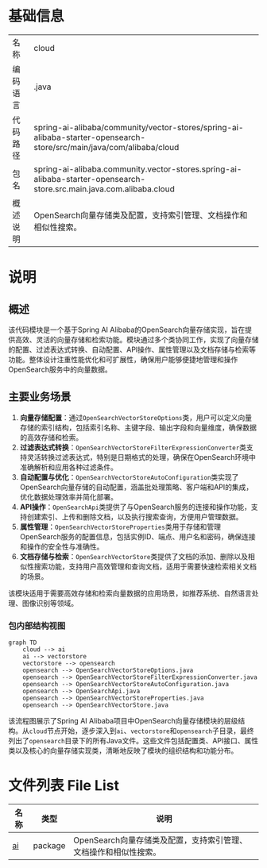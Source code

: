 # 基础信息

|      |      |
|------|------|
| 名称 | cloud |
| 编码语言 | .java |
| 代码路径 | spring-ai-alibaba/community/vector-stores/spring-ai-alibaba-starter-opensearch-store/src/main/java/com/alibaba/cloud |
| 包名 | spring-ai-alibaba.community.vector-stores.spring-ai-alibaba-starter-opensearch-store.src.main.java.com.alibaba.cloud |
| 概述说明 | OpenSearch向量存储类及配置，支持索引管理、文档操作和相似性搜索。 |

# 说明

## 概述
该代码模块是一个基于Spring AI Alibaba的OpenSearch向量存储实现，旨在提供高效、灵活的向量存储和检索功能。模块通过多个类协同工作，实现了向量存储的配置、过滤表达式转换、自动配置、API操作、属性管理以及文档存储与检索等功能。整体设计注重性能优化和可扩展性，确保用户能够便捷地管理和操作OpenSearch服务中的向量数据。

## 主要业务场景
1. **向量存储配置**：通过`OpenSearchVectorStoreOptions`类，用户可以定义向量存储的索引结构，包括索引名称、主键字段、输出字段和向量维度，确保数据的高效存储和检索。
2. **过滤表达式转换**：`OpenSearchVectorStoreFilterExpressionConverter`类支持灵活转换过滤表达式，特别是日期格式的处理，确保在OpenSearch环境中准确解析和应用各种过滤条件。
3. **自动配置与优化**：`OpenSearchVectorStoreAutoConfiguration`类实现了OpenSearch向量存储的自动配置，涵盖批处理策略、客户端和API的集成，优化数据处理效率并简化部署。
4. **API操作**：`OpenSearchApi`类提供了与OpenSearch服务的连接和操作功能，支持创建索引、上传和删除文档，以及执行搜索查询，方便用户管理数据。
5. **属性管理**：`OpenSearchVectorStoreProperties`类用于存储和管理OpenSearch服务的配置信息，包括实例ID、端点、用户名和密码，确保连接和操作的安全性与准确性。
6. **文档存储与检索**：`OpenSearchVectorStore`类提供了文档的添加、删除以及相似性搜索功能，支持用户高效管理和查询文档，适用于需要快速检索相关文档的场景。

该模块适用于需要高效存储和检索向量数据的应用场景，如推荐系统、自然语言处理、图像识别等领域。


### 包内部结构视图

```mermaid
graph TD
    cloud --> ai
    ai --> vectorstore
    vectorstore --> opensearch
    opensearch --> OpenSearchVectorStoreOptions.java
    opensearch --> OpenSearchVectorStoreFilterExpressionConverter.java
    opensearch --> OpenSearchVectorStoreAutoConfiguration.java
    opensearch --> OpenSearchApi.java
    opensearch --> OpenSearchVectorStoreProperties.java
    opensearch --> OpenSearchVectorStore.java
```

该流程图展示了Spring AI Alibaba项目中OpenSearch向量存储模块的层级结构。从`cloud`节点开始，逐步深入到`ai`、`vectorstore`和`opensearch`子目录，最终列出了`opensearch`目录下的所有Java文件。这些文件包括配置类、API接口、属性类以及核心的向量存储实现类，清晰地反映了模块的组织结构和功能分布。

# 文件列表 File List

| 名称   | 类型  | 说明 |
|-------|------|-------------|
| [ai](ai/_module.md) | package | OpenSearch向量存储类及配置，支持索引管理、文档操作和相似性搜索。 |


